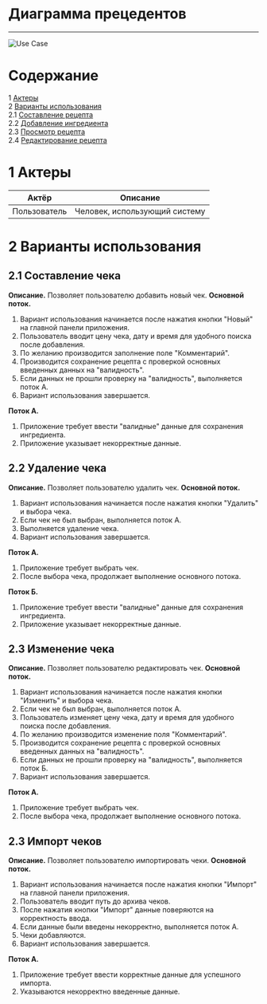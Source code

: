 
# Диаграмма прецедентов
---

![Use Case](https://github.com/TheSnakyEyes/CheckLogger/blob/master/Diagrams/UseCase/UseCase.png)


# Содержание
1 [Актеры](#actors)<br>
2 [Варианты использования](#use_case)<br>
2.1 [Составление рецепта](#create_check)<br>
2.2 [Добавление ингредиента](#delete_check)<br>
2.3 [Просмотр рецепта](#change_check)<br>
2.4 [Редактирование рецепта](#import_checks)<br>

# 1 Актеры
Актёр | Описание
--- | ---
Пользователь|Человек, использующий систему

<a name ="use_case"><a/> 
  
# 2 Варианты использования

<a name ="create_check"><a/>
  
## 2.1 Составление чека

**Описание.** Позволяет пользователю добавить новый чек. **Основной поток.**

1. Вариант использования начинается после нажатия кнопки "Новый" на главной панели приложения.
2. Пользователь вводит цену чека, дату и время для удобного поиска после добавления.
3.  По желанию производится заполнение поле "Комментарий". 
4. Производится сохранение рецепта с проверкой основных введенных данных на "валидность".
5. Если данных не прошли проверку на "валидность", выполняется поток А.
6. Вариант использования завершается.

**Поток А.**
1. Приложение требует ввести "валидные" данные для сохранения ингредиента.
2. Приложение указывает некорректные данные.

<a name ="delete_check"><a/>
  
## 2.2 Удаление чека

**Описание.** Позволяет пользователю удалить чек. **Основной поток.**
1. Вариант использования начинается после нажатия кнопки "Удалить" и выбора чека.
2. Если чек не был выбран, выполняется поток А.
3. Выполняется удаление чека.
5. Вариант использования завершается.

**Поток А.** 
1. Приложение требует выбрать чек.
2. После выбора чека, продолжает выполнение основного потока.

**Поток Б.**
1. Приложение требует ввести "валидные" данные для сохранения ингредиента.
2. Приложение указывает некорректные данные.

<a name ="#change_check"><a/>
  
## 2.3 Изменение чека

**Описание.** Позволяет пользователю редактировать чек. **Основной поток.**

1. Вариант использования начинается после нажатия кнопки "Изменить" и выбора чека.
2. Если чек не был выбран, выполняется поток А.
3. Пользователь изменяет цену чека, дату и время для удобного поиска после добавления.
4. По желанию производится изменение поля "Комментарий". 
5. Производится сохранение рецепта с проверкой основных введенных данных на "валидность".
6. Если данных не прошли проверку на "валидность", выполняется поток Б.
7. Вариант использования завершается.

**Поток А.** 
1. Приложение требует выбрать чек.
2. После выбора чека, продолжает выполнение основного потока.

<a name ="import_checks"><a/>
  
## 2.3 Импорт чеков

**Описание.** Позволяет пользователю импортировать чеки. **Основной поток.**

1. Вариант использования начинается после нажатия кнопки "Импорт" на главной панели приложения.
2. Пользователь вводит путь до архива чеков.
3. После нажатия кнопки "Импорт" данные поверяются на корректность ввода.
4. Если данные были введены некорректно, выполняется поток А.
5. Чеки добавляются.
6. Вариант использования завершается.

**Поток А.** 
1. Приложение требует ввести корректные данные для успешного импорта.
2. Указываются некорректно введенные данные.
